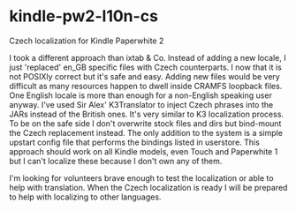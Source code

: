 kindle-pw2-l10n-cs
==================

Czech localization for Kindle Paperwhite 2

I took a different approach than ixtab & Co.
Instead of adding a new locale, I just 'replaced' en_GB specific files with Czech counterparts. I now that it is not POSIXly correct but it's safe and easy. Adding new files would be very difficult as many resources happen to dwell inside CRAMFS loopback files. One English locale is more than enough for a non-English speaking user anyway.
I've used Sir Alex' K3Translator to inject Czech phrases into the JARs instead of the British ones. It's very similar to K3 localization process.
To be on the safe side I don't overwrite stock files and dirs but bind-mount the Czech replacement instead. The only addition to the system is a simple upstart config file that performs the bindings listed in userstore.
This approach should work on all Kindle models, even Touch and Paperwhite 1 but I can't localize these because I don't own any of them.

I'm looking for volunteers brave enough to test the localization or able to help with translation.
When the Czech localization is ready I will be prepared to help with localizing to other languages.
